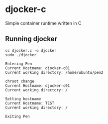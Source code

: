 # djocker-c
Simple container runtime written in C

## Running djocker
```console
cc djocker.c -o djocker
sudo ./djocker

Entering Pen
Current Hostname: djocker-c01
Current working directory: /home/ubuntu/pen2

chroot change
Current Hostname: djocker-c01
Current working directory: /

Setting hostname
Current Hostname: TEST
Current working directory: /

Exiting Pen
```
